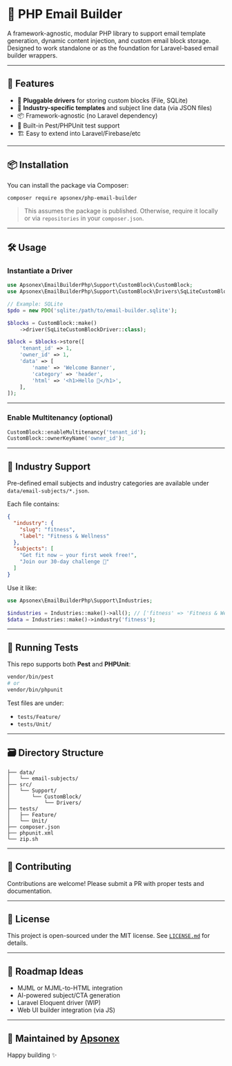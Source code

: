 # 📧 PHP Email Builder

A framework-agnostic, modular PHP library to support email template generation, dynamic content injection, and custom email block storage. Designed to work standalone or as the foundation for Laravel-based email builder wrappers.

---

## 🚀 Features

- 🔌 **Pluggable drivers** for storing custom blocks (File, SQLite)
- 🧠 **Industry-specific templates** and subject line data (via JSON files)
- 📦 Framework-agnostic (no Laravel dependency)
- 🧪 Built-in Pest/PHPUnit test support
- 🏗️ Easy to extend into Laravel/Firebase/etc

---

## 📦 Installation

You can install the package via Composer:

```bash
composer require apsonex/php-email-builder
```

> This assumes the package is published. Otherwise, require it locally or via `repositories` in your `composer.json`.

---

## 🛠 Usage

### Instantiate a Driver

```php
use Apsonex\EmailBuilderPhp\Support\CustomBlock\CustomBlock;
use Apsonex\EmailBuilderPhp\Support\CustomBlock\Drivers\SqLiteCustomBlockDriver;

// Example: SQLite
$pdo = new PDO('sqlite:/path/to/email-builder.sqlite');

$blocks = CustomBlock::make()
    ->driver(SqLiteCustomBlockDriver::class);

$block = $blocks->store([
    'tenant_id' => 1,
    'owner_id' => 1,
    'data' => [
        'name' => 'Welcome Banner',
        'category' => 'header',
        'html' => '<h1>Hello 👋</h1>',
    ],
]);
```

---

### Enable Multitenancy (optional)

```php
CustomBlock::enableMultitenancy('tenant_id');
CustomBlock::ownerKeyName('owner_id');
```

---

## 🧠 Industry Support

Pre-defined email subjects and industry categories are available under `data/email-subjects/*.json`.

Each file contains:

```json
{
  "industry": {
    "slug": "fitness",
    "label": "Fitness & Wellness"
  },
  "subjects": [
    "Get fit now – your first week free!",
    "Join our 30-day challenge 💪"
  ]
}
```

Use it like:

```php
use Apsonex\EmailBuilderPhp\Support\Industries;

$industries = Industries::make()->all(); // ['fitness' => 'Fitness & Wellness', ...]
$data = Industries::make()->industry('fitness');
```

---

## 🧪 Running Tests

This repo supports both **Pest** and **PHPUnit**:

```bash
vendor/bin/pest
# or
vendor/bin/phpunit
```

Test files are under:
- `tests/Feature/`
- `tests/Unit/`

---

## 🗃 Directory Structure

```
├── data/
│   └── email-subjects/
├── src/
│   └── Support/
│       └── CustomBlock/
│           └── Drivers/
├── tests/
│   ├── Feature/
│   └── Unit/
├── composer.json
├── phpunit.xml
└── zip.sh
```

---

## 🤝 Contributing

Contributions are welcome! Please submit a PR with proper tests and documentation.

---

## 📄 License

This project is open-sourced under the MIT license. See [`LICENSE.md`](LICENSE.md) for details.

---

## 🧭 Roadmap Ideas

- MJML or MJML-to-HTML integration
- AI-powered subject/CTA generation
- Laravel Eloquent driver (WIP)
- Web UI builder integration (via JS)

---

## 🔗 Maintained by [Apsonex](https://apsonex.com)

Happy building ✨
